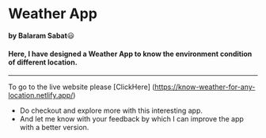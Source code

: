 # Weather App
**by Balaram Sabat**😃

#### Here, I have designed a Weather App to know the environment condition of different location.
---

To go to the live website please [ClickHere] (https://know-weather-for-any-location.netlify.app/)
- Do checkout and explore more with this interesting app.
- And let me know with your feedback by which I can improve the app with a better version.


